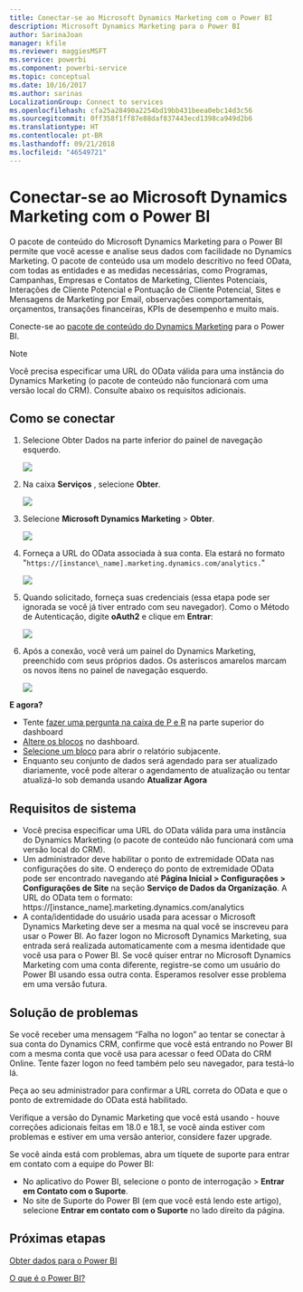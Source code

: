 ```yaml
---
title: Conectar-se ao Microsoft Dynamics Marketing com o Power BI
description: Microsoft Dynamics Marketing para o Power BI
author: SarinaJoan
manager: kfile
ms.reviewer: maggiesMSFT
ms.service: powerbi
ms.component: powerbi-service
ms.topic: conceptual
ms.date: 10/16/2017
ms.author: sarinas
LocalizationGroup: Connect to services
ms.openlocfilehash: cfa25a28490a2254bd19bb431beea0ebc14d3c56
ms.sourcegitcommit: 0ff358f1ff87e88daf837443ecd1398ca949d2b6
ms.translationtype: HT
ms.contentlocale: pt-BR
ms.lasthandoff: 09/21/2018
ms.locfileid: "46549721"
---
```

# <a name="connect-to-microsoft-dynamics-marketing-with-power-bi"></a>Conectar-se ao Microsoft Dynamics Marketing com o Power BI
O pacote de conteúdo do Microsoft Dynamics Marketing para o Power BI permite que você acesse e analise seus dados com facilidade no Dynamics Marketing. O pacote de conteúdo usa um modelo descritivo no feed OData, com todas as entidades e as medidas necessárias, como Programas, Campanhas, Empresas e Contatos de Marketing, Clientes Potenciais, Interações de Cliente Potencial e Pontuação de Cliente Potencial, Sites e Mensagens de Marketing por Email, observações comportamentais, orçamentos, transações financeiras, KPIs de desempenho e muito mais. 

Conecte-se ao [pacote de conteúdo do Dynamics Marketing](https://app.powerbi.com/getdata/services/microsoft-dynamics-marketing) para o Power BI.

>[!NOTE]
>Você precisa especificar uma URL do OData válida para uma instância do Dynamics Marketing (o pacote de conteúdo não funcionará com uma versão local do CRM). Consulte abaixo os requisitos adicionais.

## <a name="how-to-connect"></a>Como se conectar
1. Selecione Obter Dados na parte inferior do painel de navegação esquerdo.
   
   ![](media/service-connect-to-microsoft-dynamics-marketing/pbi_getdata.png) 
2. Na caixa **Serviços** , selecione **Obter**.
   
   ![](media/service-connect-to-microsoft-dynamics-marketing/pbi_getservices.png) 
3. Selecione **Microsoft Dynamics Marketing** \> **Obter**.
   
   ![](media/service-connect-to-microsoft-dynamics-marketing/mdmarketing.png)
4. Forneça a URL do OData associada à sua conta.  Ela estará no formato "`https://[instance\_name].marketing.dynamics.com/analytics.`"
   
   ![](media/service-connect-to-microsoft-dynamics-marketing/pbi_dynmktgserviceurl.png)
5. Quando solicitado, forneça suas credenciais (essa etapa pode ser ignorada se você já tiver entrado com seu navegador). Como o Método de Autenticação, digite **oAuth2** e clique em **Entrar**:
   
   ![](media/service-connect-to-microsoft-dynamics-marketing/pbi_dynammktgoauth2.png)
6. Após a conexão, você verá um painel do Dynamics Marketing, preenchido com seus próprios dados. Os asteriscos amarelos marcam os novos itens no painel de navegação esquerdo.
   
   ![](media/service-connect-to-microsoft-dynamics-marketing/pbi_dynammktgnewdash.png)

**E agora?**

* Tente [fazer uma pergunta na caixa de P e R](consumer/end-user-q-and-a.md) na parte superior do dashboard
* [Altere os blocos](service-dashboard-edit-tile.md) no dashboard.
* [Selecione um bloco](consumer/end-user-tiles.md) para abrir o relatório subjacente.
* Enquanto seu conjunto de dados será agendado para ser atualizado diariamente, você pode alterar o agendamento de atualização ou tentar atualizá-lo sob demanda usando **Atualizar Agora**

## <a name="system-requirements"></a>Requisitos de sistema
* Você precisa especificar uma URL do OData válida para uma instância do Dynamics Marketing (o pacote de conteúdo não funcionará com uma versão local do CRM).  
* Um administrador deve habilitar o ponto de extremidade OData nas configurações do site. O endereço do ponto de extremidade OData pode ser encontrado navegando até **Página Inicial \> Configurações \> Configurações de Site** na seção **Serviço de Dados da Organização**.  A URL do OData tem o formato: https://[instance\_name].marketing.dynamics.com/analytics  
* A conta/identidade do usuário usada para acessar o Microsoft Dynamics Marketing deve ser a mesma na qual você se inscreveu para usar o Power BI. Ao fazer logon no Microsoft Dynamics Marketing, sua entrada será realizada automaticamente com a mesma identidade que você usa para o Power BI. Se você quiser entrar no Microsoft Dynamics Marketing com uma conta diferente, registre-se como um usuário do Power BI usando essa outra conta. Esperamos resolver esse problema em uma versão futura.   

## <a name="troubleshooting"></a>Solução de problemas
Se você receber uma mensagem “Falha no logon” ao tentar se conectar à sua conta do Dynamics CRM, confirme que você está entrando no Power BI com a mesma conta que você usa para acessar o feed OData do CRM Online. Tente fazer logon no feed também pelo seu navegador, para testá-lo lá.

Peça ao seu administrador para confirmar a URL correta do OData e que o ponto de extremidade do OData está habilitado.

Verifique a versão do Dynamic Marketing que você está usando - houve correções adicionais feitas em 18.0 e 18.1, se você ainda estiver com problemas e estiver em uma versão anterior, considere fazer upgrade.

Se você ainda está com problemas, abra um tíquete de suporte para entrar em contato com a equipe do Power BI:

* No aplicativo do Power BI, selecione o ponto de interrogação \> **Entrar em Contato com o Suporte**.
* No site de Suporte do Power BI (em que você está lendo este artigo), selecione **Entrar em contato com o Suporte** no lado direito da página.

## <a name="next-steps"></a>Próximas etapas
[Obter dados para o Power BI](service-get-data.md)

[O que é o Power BI?](power-bi-overview.md)

